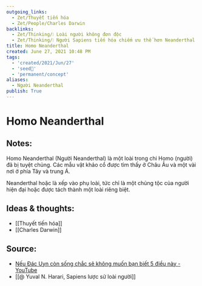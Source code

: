 ```yaml
---
outgoing_links:
  - Zet/Thuyết tiến hóa
  - Zet/People/Charles Darwin
backlinks:
  - Zet/Thinking/❕ Loài người không đơn độc
  - Zet/Thinking/❕ Người Sapiens tiến hóa chiếm ưu thế hơn Neanderthal
title: Homo Neanderthal
created: June 27, 2021 10:48 PM
tags:
  - 'created/2021/Jun/27'
  - 'seed🥜'
  - 'permanent/concept'
aliases:
  - Người Neanderthal
publish: True
---
```

# Homo Neanderthal

## Notes:
Homo Neanderthal (Người Neanderthal) là một loài trong chi Homo (người) đã bị tuyệt chủng. Các mẫu vật khảo cổ được tìm thấy ở Châu Âu và một vài nơi ở phía Tây và trung Á.

Neanderthal hoặc là xếp vào phụ loài, tức chỉ là một chủng tộc của người hiện đại hoặc được tách thành một loài riêng biệt.

## Ideas & thoughts:
- [[Thuyết tiến hóa]]
- [[Charles Darwin]] 

## Source:
- [Nếu Đác Uyn còn sống chắc sẽ không muốn bạn biết 5 điều này - YouTube](https://youtu.be/3bhORlpnU54?t=853)
- [[@ Yuval N. Harari, Sapiens lược sử loài người]]


